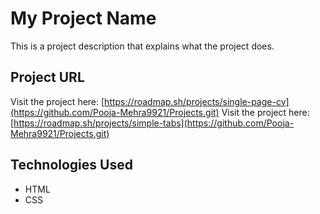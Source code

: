 
# My Project Name

This is a project description that explains what the project does.

## Project URL
Visit the project here: [https://roadmap.sh/projects/single-page-cv](https://github.com/Pooja-Mehra9921/Projects.git)
Visit the project here: [https://roadmap.sh/projects/simple-tabs](https://github.com/Pooja-Mehra9921/Projects.git)


## Technologies Used
- HTML
- CSS


